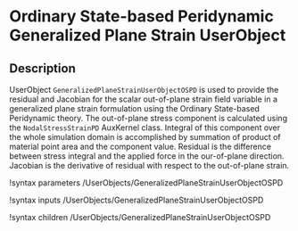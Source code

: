 # Ordinary State-based Peridynamic Generalized Plane Strain UserObject

## Description

UserObject `GeneralizedPlaneStrainUserObjectOSPD` is used to provide the residual and Jacobian for the scalar out-of-plane strain field variable in a generalized plane strain formulation using the Ordinary State-based Peridynamic theory. The out-of-plane stress component is calculated using the `NodalStressStrainPD` AuxKernel class. Integral of this component over the whole simulation domain is accomplished by summation of product of material point area and the component value. Residual is the difference between stress integral and the applied force in the our-of-plane direction. Jacobian is the derivative of residual with respect to the out-of-plane strain.

!syntax parameters /UserObjects/GeneralizedPlaneStrainUserObjectOSPD

!syntax inputs /UserObjects/GeneralizedPlaneStrainUserObjectOSPD

!syntax children /UserObjects/GeneralizedPlaneStrainUserObjectOSPD
